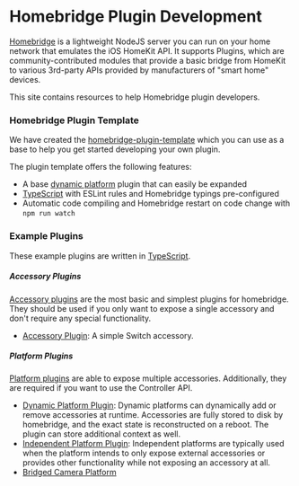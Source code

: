 # Homebridge Plugin Development

[Homebridge](https://github.com/homebridge/homebridge) is a lightweight NodeJS server you can run on your home network that emulates the iOS HomeKit API. It supports Plugins, which are community-contributed modules that provide a basic bridge from HomeKit to various 3rd-party APIs provided by manufacturers of "smart home" devices.

This site contains resources to help Homebridge plugin developers.

### Homebridge Plugin Template

We have created the [homebridge-plugin-template](https://github.com/homebridge/homebridge-plugin-template) which you can use as a base to help you get started developing your own plugin.

The plugin template offers the following features:

* A base [dynamic platform](/api/platform-plugins) plugin that can easily be expanded
* [TypeScript](https://www.typescriptlang.org/) with ESLint rules and Homebridge typings pre-configured
* Automatic code compiling and Homebridge restart on code change with `npm run watch`

### Example Plugins

These example plugins are written in [TypeScript](https://www.typescriptlang.org/).

##### Accessory Plugins

[Accessory plugins](/api/accessory-plugins) are the most basic and simplest plugins for homebridge. They should be used if you only want to 
expose a single accessory and don't require any special functionality.

* [Accessory Plugin](https://github.com/homebridge/homebridge-examples/blob/master/accessory-example-typescript): A simple Switch accessory.

##### Platform Plugins

[Platform plugins](/api/platform-plugins) are able to expose multiple accessories. Additionally, they are required if you want to use the 
Controller API. 

* [Dynamic Platform Plugin](https://github.com/homebridge/homebridge-examples/blob/master/dynamic-platform-example-typescript): Dynamic platforms can dynamically add or remove 
accessories at runtime. Accessories are fully stored to disk by homebridge, and the exact state is reconstructed on
a reboot. The plugin can store additional context as well. 
* [Independent Platform Plugin](https://github.com/homebridge/homebridge-examples/blob/master/independent-platform-example-typescript): Independent platforms are typically used
when the platform intends to only expose external accessories or provides other functionality while not exposing
an accessory at all.
* [Bridged Camera Platform](https://github.com/homebridge/homebridge-examples/blob/master/bridged-camera-example-typescript)
